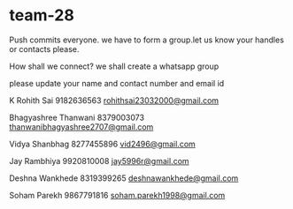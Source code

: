 # team-28

Push commits everyone. we have to form a group.let us know your handles or contacts please.

How shall we connect?
we shall create a whatsapp group

please update your name and contact number and email id

K Rohith Sai  9182636563  rohithsai23032000@gmail.com

Bhagyashree Thanwani 8379003073 thanwanibhagyashree2707@gmail.com

Vidya Shanbhag 8277455896 vid2496@gmail.com

Jay Rambhiya 9920810008 jay5996r@gmail.com

Deshna Wankhede 8319399265 deshnawankhede@gmail.com

Soham Parekh 9867791816 soham.parekh1998@gmail.com
